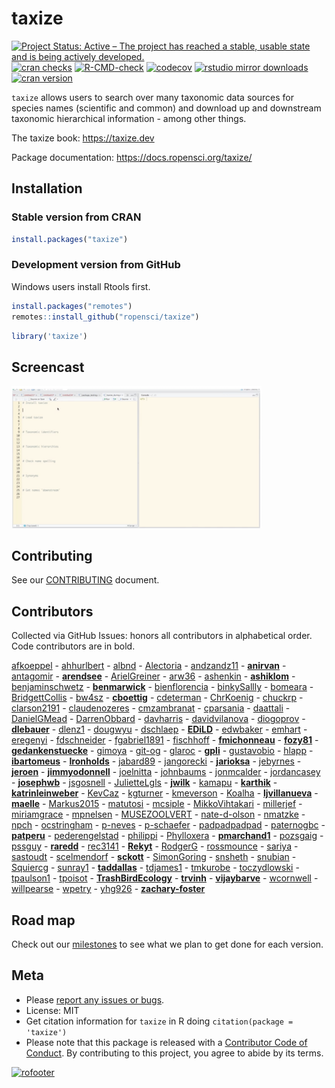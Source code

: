 
# taxize

[![Project Status: Active – The project has reached a stable, usable
state and is being actively
developed.](https://www.repostatus.org/badges/latest/active.svg)](https://www.repostatus.org/#active)
[![cran
checks](https://cranchecks.info/badges/worst/taxize)](https://cranchecks.info/pkgs/taxize)
[![R-CMD-check](https://github.com/ropensci/taxize/workflows/R-CMD-check/badge.svg)](https://github.com/ropensci/taxize/actions/)
[![codecov](https://codecov.io/gh/ropensci/taxize/branch/master/graph/badge.svg)](https://app.codecov.io/gh/ropensci/taxize)
[![rstudio mirror
downloads](https://cranlogs.r-pkg.org/badges/taxize)](https://github.com/r-hub/cranlogs.app)
[![cran
version](https://www.r-pkg.org/badges/version/taxize)](https://cran.r-project.org/package=taxize)

`taxize` allows users to search over many taxonomic data sources for
species names (scientific and common) and download up and downstream
taxonomic hierarchical information - among other things.

The taxize book: <https://taxize.dev>

Package documentation: <https://docs.ropensci.org/taxize/>

## Installation

### Stable version from CRAN

``` r
install.packages("taxize")
```

### Development version from GitHub

Windows users install Rtools first.

``` r
install.packages("remotes")
remotes::install_github("ropensci/taxize")
```

``` r
library('taxize')
```

## Screencast

<a href="https://vimeo.com/92883063"><img src="man/figures/screencast.png" width="400"></a>

## Contributing

See our
[CONTRIBUTING](https://github.com/ropensci/taxize/blob/master/.github/CONTRIBUTING.md)
document.

## Contributors

Collected via GitHub Issues: honors all contributors in alphabetical
order. Code contributors are in bold.

[afkoeppel](https://github.com/afkoeppel) -
[ahhurlbert](https://github.com/ahhurlbert) -
[albnd](https://github.com/albnd) -
[Alectoria](https://github.com/Alectoria) -
[andzandz11](https://github.com/andzandz11) -
**[anirvan](https://github.com/anirvan)** -
[antagomir](https://github.com/antagomir) -
**[arendsee](https://github.com/arendsee)** -
[ArielGreiner](https://github.com/ArielGreiner) -
[arw36](https://github.com/arw36) -
[ashenkin](https://github.com/ashenkin) -
**[ashiklom](https://github.com/ashiklom)** -
[benjaminschwetz](https://github.com/benjaminschwetz) -
**[benmarwick](https://github.com/benmarwick)** -
[bienflorencia](https://github.com/bienflorencia) -
[binkySallly](https://github.com/binkySallly) -
[bomeara](https://github.com/bomeara) -
[BridgettCollis](https://github.com/BridgettCollis) -
[bw4sz](https://github.com/bw4sz) -
**[cboettig](https://github.com/cboettig)** -
[cdeterman](https://github.com/cdeterman) -
[ChrKoenig](https://github.com/ChrKoenig) -
[chuckrp](https://github.com/chuckrp) -
[clarson2191](https://github.com/clarson2191) -
[claudenozeres](https://github.com/claudenozeres) -
[cmzambranat](https://github.com/cmzambranat) -
[cparsania](https://github.com/cparsania) -
[daattali](https://github.com/daattali) -
[DanielGMead](https://github.com/DanielGMead) -
[DarrenObbard](https://github.com/DarrenObbard) -
[davharris](https://github.com/davharris) -
[davidvilanova](https://github.com/davidvilanova) -
[diogoprov](https://github.com/diogoprov) -
**[dlebauer](https://github.com/dlebauer)** -
[dlenz1](https://github.com/dlenz1) -
[dougwyu](https://github.com/dougwyu) -
[dschlaep](https://github.com/dschlaep) -
**[EDiLD](https://github.com/EDiLD)** -
[edwbaker](https://github.com/edwbaker) -
[emhart](https://github.com/emhart) -
[eregenyi](https://github.com/eregenyi) -
[fdschneider](https://github.com/fdschneider) -
[fgabriel1891](https://github.com/fgabriel1891) -
[fischhoff](https://github.com/fischhoff) -
**[fmichonneau](https://github.com/fmichonneau)** -
**[fozy81](https://github.com/fozy81)** -
**[gedankenstuecke](https://github.com/gedankenstuecke)** -
[gimoya](https://github.com/gimoya) -
[git-og](https://github.com/git-og) -
[glaroc](https://github.com/glaroc) -
**[gpli](https://github.com/gpli)** -
[gustavobio](https://github.com/gustavobio) -
[hlapp](https://github.com/hlapp) -
**[ibartomeus](https://github.com/ibartomeus)** -
**[Ironholds](https://github.com/Ironholds)** -
[jabard89](https://github.com/jabard89) -
[jangorecki](https://github.com/jangorecki) -
**[jarioksa](https://github.com/jarioksa)** -
[jebyrnes](https://github.com/jebyrnes) -
**[jeroen](https://github.com/jeroen)** -
**[jimmyodonnell](https://github.com/jimmyodonnell)** -
[joelnitta](https://github.com/joelnitta) -
[johnbaums](https://github.com/johnbaums) -
[jonmcalder](https://github.com/jonmcalder) -
[jordancasey](https://github.com/jordancasey) -
**[josephwb](https://github.com/josephwb)** -
[jsgosnell](https://github.com/jsgosnell) -
[JulietteLgls](https://github.com/JulietteLgls) -
**[jwilk](https://github.com/jwilk)** -
[kamapu](https://github.com/kamapu) -
**[karthik](https://github.com/karthik)** -
**[katrinleinweber](https://github.com/katrinleinweber)** -
[KevCaz](https://github.com/KevCaz) -
[kgturner](https://github.com/kgturner) -
[kmeverson](https://github.com/kmeverson) -
[Koalha](https://github.com/Koalha) -
**[ljvillanueva](https://github.com/ljvillanueva)** -
**[maelle](https://github.com/maelle)** -
[Markus2015](https://github.com/Markus2015) -
[matutosi](https://github.com/matutosi) -
[mcsiple](https://github.com/mcsiple) -
[MikkoVihtakari](https://github.com/MikkoVihtakari) -
[millerjef](https://github.com/millerjef) -
[miriamgrace](https://github.com/miriamgrace) -
[mpnelsen](https://github.com/mpnelsen) -
[MUSEZOOLVERT](https://github.com/MUSEZOOLVERT) -
[nate-d-olson](https://github.com/nate-d-olson) -
[nmatzke](https://github.com/nmatzke) -
[npch](https://github.com/npch) -
[ocstringham](https://github.com/ocstringham) -
[p-neves](https://github.com/p-neves) -
[p-schaefer](https://github.com/p-schaefer) -
[padpadpadpad](https://github.com/padpadpadpad) -
[paternogbc](https://github.com/paternogbc) -
**[patperu](https://github.com/patperu)** -
[pederengelstad](https://github.com/pederengelstad) -
[philippi](https://github.com/philippi) -
[Phylloxera](https://github.com/Phylloxera) -
**[pmarchand1](https://github.com/pmarchand1)** -
[pozsgaig](https://github.com/pozsgaig) -
[pssguy](https://github.com/pssguy) -
**[raredd](https://github.com/raredd)** -
[rec3141](https://github.com/rec3141) -
**[Rekyt](https://github.com/Rekyt)** -
[RodgerG](https://github.com/RodgerG) -
[rossmounce](https://github.com/rossmounce) -
[sariya](https://github.com/sariya) -
[sastoudt](https://github.com/sastoudt) -
[scelmendorf](https://github.com/scelmendorf) -
**[sckott](https://github.com/sckott)** -
[SimonGoring](https://github.com/SimonGoring) -
[snsheth](https://github.com/snsheth) -
[snubian](https://github.com/snubian) -
[Squiercg](https://github.com/Squiercg) -
[sunray1](https://github.com/sunray1) -
**[taddallas](https://github.com/taddallas)** -
[tdjames1](https://github.com/tdjames1) -
[tmkurobe](https://github.com/tmkurobe) -
[toczydlowski](https://github.com/toczydlowski) -
[tpaulson1](https://github.com/tpaulson1) -
[tpoisot](https://github.com/tpoisot) -
**[TrashBirdEcology](https://github.com/TrashBirdEcology)** -
**[trvinh](https://github.com/trvinh)** -
**[vijaybarve](https://github.com/vijaybarve)** -
[wcornwell](https://github.com/wcornwell) -
[willpearse](https://github.com/willpearse) -
[wpetry](https://github.com/wpetry) -
[yhg926](https://github.com/yhg926) -
**[zachary-foster](https://github.com/zachary-foster)**

## Road map

Check out our
[milestones](https://github.com/ropensci/taxize/milestones) to see what
we plan to get done for each version.

## Meta

-   Please [report any issues or
    bugs](https://github.com/ropensci/taxize/issues).
-   License: MIT
-   Get citation information for `taxize` in R doing
    `citation(package = 'taxize')`
-   Please note that this package is released with a [Contributor Code
    of Conduct](https://ropensci.org/code-of-conduct/). By contributing
    to this project, you agree to abide by its terms.

[![rofooter](https://ropensci.org/public_images/github_footer.png)](https://ropensci.org)
